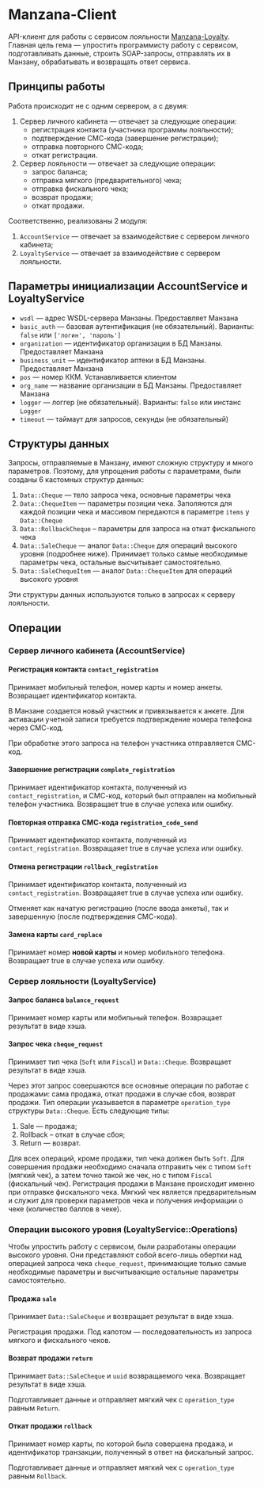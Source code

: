# Manzana-Client
API-клиент для работы с сервисом лояльности [Manzana-Loyalty](]http://manzanagroup.ru/products/manzana-loyalty/). Главная цель гема — упростить программисту работу с сервисом, подготавливать данные, строить SOAP-запросы, отправлять их в Манзану, обрабатывать и возвращать ответ сервиса.

## Принципы работы
Работа происходит не с одним сервером, а с двумя:

1. Сервер личного кабинета — отвечает за следующие операции:
   - регистрация контакта (участника программы лояльности);
   - подтверждение СМС-кода (завершение регистрации);
   - отправка повторного СМС-кода;
   - откат регистрации.
2. Сервер лояльности — отвечает за следующие операции:
   - запрос баланса;
   - отправка мягкого (предварительного) чека;
   - отправка фискального чека;
   - возврат продажи;
   - откат продажи.

Соответственно, реализованы 2 модуля:

1. `AccountService` — отвечает за взаимодействие с сервером личного кабинета;
2. `LoyaltyService` — отвечает за взаимодействие с сервером лояльности.

## Параметры инициализации AccountService и LoyaltyService

- `wsdl` — адрес WSDL-сервера Манзаны. Предоставляет Манзана
- `basic_auth` — базовая аутентификация (не обязательный). Варианты: `false` или `['логин', 'пароль']`
- `organization` — идентификатор организации в БД Манзаны. Предоставляет Манзана
- `business_unit` — идентификатор аптеки в БД Манзаны. Предоставляет Манзана
- `pos` — номер ККМ. Устанавливается клиентом
- `org_name` — название организации в БД Манзаны. Предоставляет Манзана
- `logger` — логгер (не обязательный). Варианты: `false` или инстанс `Logger`
- `timeout` — таймаут для запросов, секунды (не обязательный)


## Структуры данных
Запросы, отправляемые в Манзану, имеют сложную структуру и много параметров. Поэтому, для упрощения работы с параметрами, были созданы 6 кастомных структур данных:

1. `Data::Cheque` — тело запроса чека, основные параметры чека
2. `Data::ChequeItem` — параметры позиции чека. Заполяются для каждой позиции чека и массивом передаются в параметре `items` у `Data::Cheque`
3. `Data::RollbackCheque` – параметры для запроса на откат фискального чека
4. `Data::SaleCheque` — аналог `Data::Cheque` для операций высокого уровня (подробнее ниже). Принимает только самые необходимые параметры чека, остальные высчитывает самостоятельно.
5. `Data::SaleChequeItem` — аналог `Data::ChequeItem` для операций высокого уровня

Эти структуры данных используются только в запросах к серверу лояльности.


## Операции

### Сервер личного кабинета (AccountService)

#### Регистрация контакта `contact_registration`
Принимает мобильный телефон, номер карты и номер анкеты. Возвращает идентификатор контакта.

В Манзане создается новый участник и привязывается к анкете. Для активации учетной записи требуется подтверждение номера телефона через СМС-код.

При обработке этого запроса на телефон участника отправляется СМС-код.

#### Завершение регистрации `complete_registration`
Принимает идентификатор контакта, полученный из `contact_registration`, и СМС-код, который был отправлен на мобильный телефон участника. Возвращает true в случае успеха или ошибку.

#### Повторная отправка СМС-кода `registration_code_send`
Принимает идентификатор контакта, полученный из `contact_registration`. Возвращаяет true в случае успеха или ошибку.

#### Отмена регистрации `rollback_registration`
Принимает идентификатор контакта, полученный из `contact_registration`. Возвращаяет true в случае успеха или ошибку.

Отменяет как начатую регистрацию (после ввода анкеты), так и завершенную (после подтверждения СМС-кода).

#### Замена карты `card_replace`
Принимает номер **новой карты** и номер мобильного телефона. Возвращает true в случае успеха или ошибку.

### Сервер лояльности (LoyaltyService)

#### Запрос баланса `balance_request`
Принимает номер карты или мобильный телефон. Возвращает результат в виде хэша.

#### Запрос чека `cheque_request`
Принимает тип чека (`Soft` или `Fiscal`) и `Data::Cheque`. Возвращает результат в виде хэша.

Через этот запрос совершаются все основные операции по работае с продажами: сама продажа, откат продажи в случае сбоя, возврат продажи. Тип операции указывается в параметре `operation_type` структуры `Data::Cheque`. Есть следующие типы:

1. Sale — продажа;
2. Rollback – откат в случае сбоя;
3. Return — возврат.

Для всех операций, кроме продажи, тип чека должен быть `Soft`. Для совершения продажи необходимо сначала отправить чек с типом `Soft` (мягкий чек), а затем точно такой же чек, но с типом `Fiscal` (фискальный чек). Регистрация продажи в Манзане происходит именно при отправке фискального чека. Мягкий чек является предварительным и служит для проверки параметров чека и получения информации о чеке (количество баллов в чеке).

### Операции высокого уровня (LoyaltyService::Operations)
Чтобы упростить работу с сервисом, были разработаны операции высокого уровня. Они представляют собой всего-лишь обертки над операцией запроса чека `cheque_request`, принимающие только самые необходимые параметры и высчитывающие остальные параметры самостоятельно.

#### Продажа `sale`
Принимает `Data::SaleCheque` и возвращает результат в виде хэша.

Регистрация продажи. Под капотом — последовательность из запроса мягкого и фискального чеков.

#### Возврат продажи `return`
Принимает `Data::SaleCheque` и `uuid` возвращаемого чека. Возвращает результат в виде хэша.

Подготавливает данные и отправляет мягкий чек с `operation_type` равным `Return`.

#### Откат продажи `rollback`
Принимает номер карты, по которой была совершена продажа, и идентификатор транзакции, полученный в ответ на фискальный запрос.

Подготавливает данные и отправляет мягкий чек с `operation_type` равным `Rollback`.
